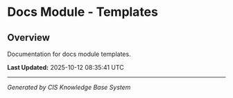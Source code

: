 # Docs Module - Templates

## Overview
Documentation for docs module templates.

**Last Updated:** 2025-10-12 08:35:41 UTC

---
*Generated by CIS Knowledge Base System*